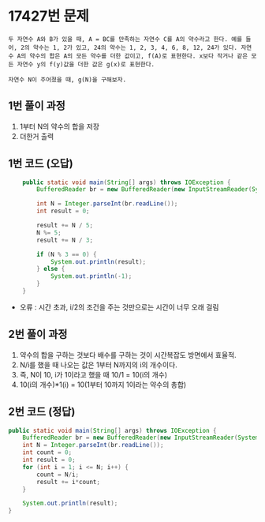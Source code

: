 # 17427번 문제

```
두 자연수 A와 B가 있을 때, A = BC를 만족하는 자연수 C를 A의 약수라고 한다. 예를 들어, 2의 약수는 1, 2가 있고, 24의 약수는 1, 2, 3, 4, 6, 8, 12, 24가 있다. 자연수 A의 약수의 합은 A의 모든 약수를 더한 값이고, f(A)로 표현한다. x보다 작거나 같은 모든 자연수 y의 f(y)값을 더한 값은 g(x)로 표현한다.

자연수 N이 주어졌을 때, g(N)을 구해보자.
```

## 1번 풀이 과정
 1. 1부터 N의 약수의 합을 저장
 2. 더한거 출력

## 1번 코드 (오답)
```java
    public static void main(String[] args) throws IOException {
        BufferedReader br = new BufferedReader(new InputStreamReader(System.in));

        int N = Integer.parseInt(br.readLine());
        int result = 0;

        result += N / 5;
        N %= 5;
        result += N / 3;

        if (N % 3 == 0) {
            System.out.println(result);
        } else {
            System.out.println(-1);
        }
    }
```
* 오류 : 시간 초과, i/2의 조건을 주는 것만으로는 시간이 너무 오래 걸림

## 2번 풀이 과정
1. 약수의 합을 구하는 것보다 배수를 구하는 것이 시간복잡도 방면에서 효율적.
2. N/i를 했을 때 나오는 값은 1부터 N까지의 i의 개수이다.
3. 즉, N이 10, i가 1이라고 했을 때 10/1 = 10(i의 개수)
4. 10(i의 개수)*1(i) = 10(1부터 10까지 1이라는 약수의 총합)

## 2번 코드 (정답)
```java
public static void main(String[] args) throws IOException {
    BufferedReader br = new BufferedReader(new InputStreamReader(System.in));
    int N = Integer.parseInt(br.readLine());
    int count = 0;
    int result = 0;
    for (int i = 1; i <= N; i++) {
        count = N/i;
        result += i*count;
    }

    System.out.println(result);
}
```